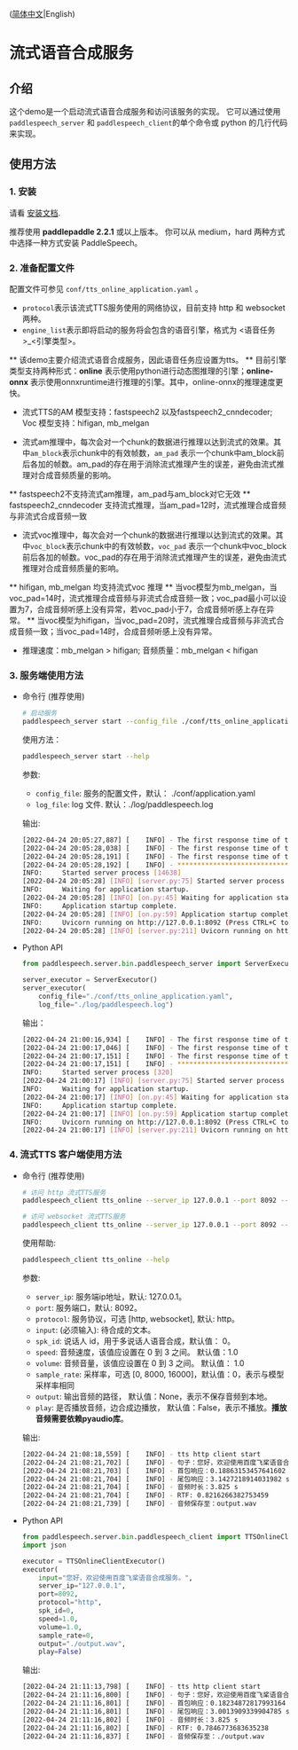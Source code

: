 ([简体中文](./README_cn.md)|English)

# 流式语音合成服务

## 介绍
这个demo是一个启动流式语音合成服务和访问该服务的实现。 它可以通过使用`paddlespeech_server` 和 `paddlespeech_client`的单个命令或 python 的几行代码来实现。


## 使用方法
### 1. 安装
请看 [安装文档](https://github.com/PaddlePaddle/PaddleSpeech/blob/develop/docs/source/install.md).

推荐使用 **paddlepaddle 2.2.1** 或以上版本。
你可以从 medium，hard 两种方式中选择一种方式安装 PaddleSpeech。


### 2. 准备配置文件
配置文件可参见 `conf/tts_online_application.yaml` 。
* `protocol`表示该流式TTS服务使用的网络协议，目前支持 http 和 websocket 两种。
* `engine_list`表示即将启动的服务将会包含的语音引擎，格式为 <语音任务>_<引擎类型>。

 ** 该demo主要介绍流式语音合成服务，因此语音任务应设置为tts。
 ** 目前引擎类型支持两种形式：**online** 表示使用python进行动态图推理的引擎；**online-onnx** 表示使用onnxruntime进行推理的引擎。其中，online-onnx的推理速度更快。

* 流式TTS的AM 模型支持：fastspeech2 以及fastspeech2_cnndecoder; Voc 模型支持：hifigan, mb_melgan

* 流式am推理中，每次会对一个chunk的数据进行推理以达到流式的效果。其中`am_block`表示chunk中的有效帧数，`am_pad` 表示一个chunk中am_block前后各加的帧数。am_pad的存在用于消除流式推理产生的误差，避免由流式推理对合成音频质量的影响。

 ** fastspeech2不支持流式am推理，am_pad与am_block对它无效
 ** fastspeech2_cnndecoder 支持流式推理，当am_pad=12时，流式推理合成音频与非流式合成音频一致
 
* 流式voc推理中，每次会对一个chunk的数据进行推理以达到流式的效果。其中`voc_block`表示chunk中的有效帧数，`voc_pad` 表示一个chunk中voc_block前后各加的帧数。voc_pad的存在用于消除流式推理产生的误差，避免由流式推理对合成音频质量的影响。

 ** hifigan, mb_melgan 均支持流式voc 推理
 ** 当voc模型为mb_melgan，当voc_pad=14时，流式推理合成音频与非流式合成音频一致；voc_pad最小可以设置为7，合成音频听感上没有异常，若voc_pad小于7，合成音频听感上存在异常。
 ** 当voc模型为hifigan，当voc_pad=20时，流式推理合成音频与非流式合成音频一致；当voc_pad=14时，合成音频听感上没有异常。
 
* 推理速度：mb_melgan > hifigan; 音频质量：mb_melgan < hifigan

### 3. 服务端使用方法
- 命令行 (推荐使用)

  ```bash
  # 启动服务
  paddlespeech_server start --config_file ./conf/tts_online_application.yaml
  ```

  使用方法：
  
  ```bash
  paddlespeech_server start --help
  ```
  参数:
  - `config_file`: 服务的配置文件，默认： ./conf/application.yaml
  - `log_file`: log 文件. 默认：./log/paddlespeech.log

  输出:
  ```bash
  [2022-04-24 20:05:27,887] [    INFO] - The first response time of the 0 warm up: 1.0123658180236816 s
  [2022-04-24 20:05:28,038] [    INFO] - The first response time of the 1 warm up: 0.15108466148376465 s
  [2022-04-24 20:05:28,191] [    INFO] - The first response time of the 2 warm up: 0.15317344665527344 s
  [2022-04-24 20:05:28,192] [    INFO] - **********************************************************************
  INFO:     Started server process [14638]
  [2022-04-24 20:05:28] [INFO] [server.py:75] Started server process [14638]
  INFO:     Waiting for application startup.
  [2022-04-24 20:05:28] [INFO] [on.py:45] Waiting for application startup.
  INFO:     Application startup complete.
  [2022-04-24 20:05:28] [INFO] [on.py:59] Application startup complete.
  INFO:     Uvicorn running on http://127.0.0.1:8092 (Press CTRL+C to quit)
  [2022-04-24 20:05:28] [INFO] [server.py:211] Uvicorn running on http://127.0.0.1:8092 (Press CTRL+C to quit)

  ```

- Python API
  ```python
  from paddlespeech.server.bin.paddlespeech_server import ServerExecutor

  server_executor = ServerExecutor()
  server_executor(
      config_file="./conf/tts_online_application.yaml", 
      log_file="./log/paddlespeech.log")
  ```

  输出：
  ```bash
  [2022-04-24 21:00:16,934] [    INFO] - The first response time of the 0 warm up: 1.268730878829956 s
  [2022-04-24 21:00:17,046] [    INFO] - The first response time of the 1 warm up: 0.11168622970581055 s
  [2022-04-24 21:00:17,151] [    INFO] - The first response time of the 2 warm up: 0.10413002967834473 s
  [2022-04-24 21:00:17,151] [    INFO] - **********************************************************************
  INFO:     Started server process [320]
  [2022-04-24 21:00:17] [INFO] [server.py:75] Started server process [320]
  INFO:     Waiting for application startup.
  [2022-04-24 21:00:17] [INFO] [on.py:45] Waiting for application startup.
  INFO:     Application startup complete.
  [2022-04-24 21:00:17] [INFO] [on.py:59] Application startup complete.
  INFO:     Uvicorn running on http://127.0.0.1:8092 (Press CTRL+C to quit)
  [2022-04-24 21:00:17] [INFO] [server.py:211] Uvicorn running on http://127.0.0.1:8092 (Press CTRL+C to quit)


  ```

 
### 4. 流式TTS 客户端使用方法
- 命令行 (推荐使用)

    ```bash
    # 访问 http 流式TTS服务
    paddlespeech_client tts_online --server_ip 127.0.0.1 --port 8092 --input "您好，欢迎使用百度飞桨语音合成服务。" --output output.wav

    # 访问 websocket 流式TTS服务
    paddlespeech_client tts_online --server_ip 127.0.0.1 --port 8092 --protocol websocket --input "您好，欢迎使用百度飞桨语音合成服务。" --output output.wav
    ```
    使用帮助:
  
    ```bash
    paddlespeech_client tts_online --help
    ```

    参数:
    - `server_ip`: 服务端ip地址，默认: 127.0.0.1。
    - `port`: 服务端口，默认: 8092。
    - `protocol`: 服务协议，可选 [http, websocket], 默认: http。
    - `input`: (必须输入): 待合成的文本。
    - `spk_id`: 说话人 id，用于多说话人语音合成，默认值： 0。
    - `speed`: 音频速度，该值应设置在 0 到 3 之间。 默认值：1.0
    - `volume`: 音频音量，该值应设置在 0 到 3 之间。 默认值： 1.0
    - `sample_rate`: 采样率，可选 [0, 8000, 16000]，默认值：0，表示与模型采样率相同
    - `output`: 输出音频的路径， 默认值：None，表示不保存音频到本地。
    - `play`: 是否播放音频，边合成边播放， 默认值：False，表示不播放。**播放音频需要依赖pyaudio库**。

    
    输出:
    ```bash
    [2022-04-24 21:08:18,559] [    INFO] - tts http client start
    [2022-04-24 21:08:21,702] [    INFO] - 句子：您好，欢迎使用百度飞桨语音合成服务。
    [2022-04-24 21:08:21,703] [    INFO] - 首包响应：0.18863153457641602 s
    [2022-04-24 21:08:21,704] [    INFO] - 尾包响应：3.1427218914031982 s
    [2022-04-24 21:08:21,704] [    INFO] - 音频时长：3.825 s
    [2022-04-24 21:08:21,704] [    INFO] - RTF: 0.8216266382753459
    [2022-04-24 21:08:21,739] [    INFO] - 音频保存至：output.wav

    ```

- Python API
  ```python
  from paddlespeech.server.bin.paddlespeech_client import TTSOnlineClientExecutor
  import json

  executor = TTSOnlineClientExecutor()
  executor(
      input="您好，欢迎使用百度飞桨语音合成服务。",
      server_ip="127.0.0.1",
      port=8092,
      protocol="http",
      spk_id=0,
      speed=1.0,
      volume=1.0,
      sample_rate=0,
      output="./output.wav",
      play=False)

  ```

  输出:
  ```bash
  [2022-04-24 21:11:13,798] [    INFO] - tts http client start
  [2022-04-24 21:11:16,800] [    INFO] - 句子：您好，欢迎使用百度飞桨语音合成服务。
  [2022-04-24 21:11:16,801] [    INFO] - 首包响应：0.18234872817993164 s
  [2022-04-24 21:11:16,801] [    INFO] - 尾包响应：3.0013909339904785 s
  [2022-04-24 21:11:16,802] [    INFO] - 音频时长：3.825 s
  [2022-04-24 21:11:16,802] [    INFO] - RTF: 0.7846773683635238
  [2022-04-24 21:11:16,837] [    INFO] - 音频保存至：./output.wav


  ```

  
